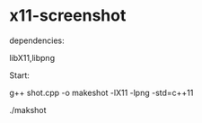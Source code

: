 # x11-screenshot

dependencies:

libX11,libpng



Start:

g++ shot.cpp -o makeshot -lX11 -lpng -std=c++11

./makshot